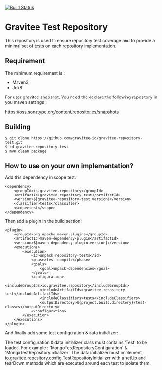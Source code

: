 [![Build Status](http://build.gravitee.io/jenkins/buildStatus/icon?job=gravitee-repository-test)](http://build.gravitee.io/jenkins/view/Tous/job/gravitee-repository-test/)

# Gravitee Test Repository

This repository is used to ensure repository test coverage and to provide a minimal set of tests on each repository implementation.

## Requirement

The minimum requirement is :
 * Maven3 
 * Jdk8

For user gravitee snapshot, You need the declare the following repository in you maven settings :

https://oss.sonatype.org/content/repositories/snapshots


## Building

```
$ git clone https://github.com/gravitee-io/gravitee-repository-test.git
$ cd gravitee-repository-test
$ mvn clean package
```

## How to use on your own implementation?

Add this dependency in scope test:

    <dependency>
        <groupId>io.gravitee.repository</groupId>
        <artifactId>gravitee-repository-test</artifactId>
        <version>${gravitee-repository-test.version}</version>
        <classifier>tests</classifier>
        <scope>test</scope>
    </dependency>

Then add a plugin in the build section:

    <plugin>
        <groupId>org.apache.maven.plugins</groupId>
        <artifactId>maven-dependency-plugin</artifactId>
        <version>${maven-dependency-plugin.version}</version>
        <executions>
            <execution>
                <id>unpack-repository-tests</id>
                <phase>test-compile</phase>
                <goals>
                    <goal>unpack-dependencies</goal>
                </goals>
                <configuration>
                    <includeGroupIds>io.gravitee.repository</includeGroupIds>
                    <includeArtifactIds>gravitee-repository-test</includeArtifactIds>
                    <includeClassifiers>tests</includeClassifiers>
                    <outputDirectory>${project.build.directory}/test-classes</outputDirectory>
                </configuration>
            </execution>
        </executions>
    </plugin>

And finally add some test configuration & data initializer:

The test configuration & data initializer class must contains 'Test' to be loaded. For example : 'MongoTestRepositoryConfiguration' & 'MongoTestRepositoryInitializer'.
The data initializer must implement io.gravitee.repository.config.TestRepositoryInitializer with a setUp and tearDown methods which are executed around each test to isolate them.

